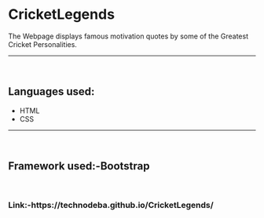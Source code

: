 # CricketLegends
The Webpage displays  famous motivation quotes by some of the Greatest Cricket Personalities.
<hr>
<br>
<h2>Languages used:</h2>
<ul>
  <li>HTML</li>
  <li>CSS</li>
</ul>
<hr>
<br>
<h2>Framework used:-Bootstrap</h2>
<br>
<h3>Link:-https://technodeba.github.io/CricketLegends/</h3>
